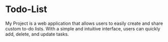 # Todo-List
My  Project is a web application that allows users to easily create and share custom to-do lists. With a simple and intuitive interface, users can quickly add, delete, and update tasks.
